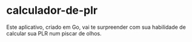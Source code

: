 # calculador-de-plr
Este aplicativo, criado em Go, vai te surpreender com sua habilidade de calcular sua PLR num piscar de olhos.
